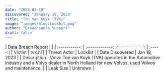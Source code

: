 ```yaml
---
date: "2023-01-19"
discovered: "January 19, 2023"
title: "Ton van Kuyk (TVK)"
image: "images/blog/LockBit.png"
author: "Breachsense Support"
draft: false
---
```


| Data Breach Report           |              | 
| :-----------: | :-------------:     |:-------------:    | :-----:|
| Victim      | tvk.nl      | 
| Threat Actor      | LockBit      | 
| Date Discovered      | Jan 19, 2023      | 
| Description      | Volvo Ton van Kuyk (TVK) operates in the Automotive industry and a Volvo dealer in North Holland for new Volvos, used Volvos and maintenance.      | 
| Leak Size      | Unknown      | 

